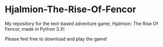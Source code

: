 # Hjalmion-The-Rise-Of-Fencor
My repository for the text-based adventure game, Hjalmion: The Rise Of Fencor, made in Python 3.X!

Please feel free to download and play the game!
